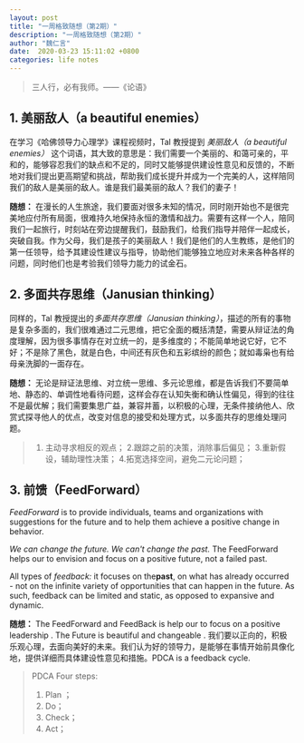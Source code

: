 ```yaml
---
layout: post
title: "一周格致随想（第2期）"
description: "一周格致随想（第2期）"
author: "魏仁言"
date:  2020-03-23 15:11:02 +0800
categories: life notes
---
```


> 三人行，必有我师。——《论语》

## 1. 美丽敌人（a beautiful enemies）
在学习《哈佛领导力心理学》课程视频时，Tal 教授提到 *美丽敌人（a beautiful enemies）* 这个词语，其大致的意思是：我们需要一个美丽的、和蔼可亲的，平和的，能够容忍我们的缺点和不足的，同时又能够提供建设性意见和反馈的，不断地对我们提出更高期望和挑战，帮助我们成长提升并成为一个完美的人，这样陪同我们的敌人是美丽的敌人。谁是我们最美丽的敌人？我们的妻子！

**随想：**  在漫长的人生旅途，我们要面对很多未知的情况，同时刚开始也不是很完美地应付所有局面，很难持久地保持永恒的激情和战力。需要有这样一个人，陪同我们一起旅行，时刻站在旁边提醒我们，鼓励我们，给我们指导并陪伴一起成长，突破自我。作为父母，我们是孩子的美丽敌人！我们是他们的人生教练，是他们的第一任领导，给予其建设性建议与指导，协助他们能够独立地应对未来各种各样的问题，同时他们也是考验我们领导力能力的试金石。

## 2. 多面共存思维（Janusian thinking）
同样的，Tal 教授提出的*多面共存思维（Janusian thinking）*，描述的所有的事物是复杂多面的，我们很难通过二元思维，把它全面的概括清楚，需要从辩证法的角度理解，因为很多事情存在对立统一的，是多维度的；不能简单地说它好，它不好；不是除了黑色，就是白色，中间还有灰色和五彩缤纷的颜色；就如毒枭也有给母亲洗脚的一面存在。

**随想：** 无论是辩证法思维、对立统一思维、多元论思维，都是告诉我们不要简单地、静态的、单调性地看待问题，这样会存在认知失衡和确认性偏见，得到的往往不是最优解；我们需要集思广益，兼容并蓄，以积极的心理，无条件接纳他人、欣赏式探寻他人的优点，改变对信息的接受和处理方式，以多面共存的思维处理问题。

> 	1. 主动寻求相反的观点；
> 	 2.跟踪之前的决策，消除事后偏见；
> 	 3.重新假设，辅助理性决策；
> 	 4.拓宽选择空间，避免二元论问题；


## 3. 前馈（FeedForward）
*FeedForward*  is to provide individuals, teams and organizations with suggestions for the future and to help them achieve a positive change in behavior.

*We can change the future. We can't change the past.* The FeedForward helps our to envision and focus on a positive future, not a failed past.

All types of *feedback:* it focuses on the**past**, on what has already occurred - not on the infinite variety of opportunities that can happen in the future. As such, feedback can be limited and static, as opposed to expansive and dynamic.

**随想：** The FeedForward and FeedBack is help our to focus on a positive leadership . The Future is beautiful and changeable . 我们要以正向的，积极乐观心理，去面向美好的未来。我们认为好的领导力，是能够在事情开始前具像化地，提供详细而具体建设性意见和措施。PDCA is a  feedback cycle.
 
> PDCA Four steps:  
>  1. Plan ；
>  2. Do；
>  3. Check；
>  4. Act；
